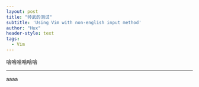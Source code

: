 ```yaml
---
layout: post
title: "帅武的测试"
subtitle: 'Using Vim with non-english input method'
author: "Hux"
header-style: text
tags:
  - Vim
---
```


哈哈哈哈哈哈

---
aaaa
